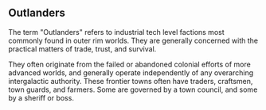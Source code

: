 Outlanders
---
The term "Outlanders" refers to industrial tech level factions most commonly found in outer rim worlds. They are generally concerned with the practical matters of trade, trust, and survival.

They often originate from the failed or abandoned colonial efforts of more advanced worlds, and generally operate independently of any overarching intergalactic authority. These frontier towns often have traders, craftsmen, town guards, and farmers. Some are governed by a town council, and some by a sheriff or boss.
